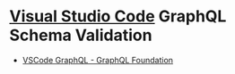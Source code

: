 # [Visual Studio Code](https://code.visualstudio.com/) GraphQL Schema Validation

- [VSCode GraphQL - GraphQL Foundation](vscode-graphql/README.md)
